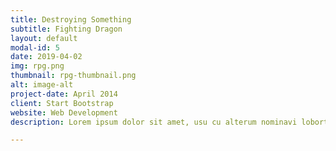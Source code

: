 ```yaml
---
title: Destroying Something
subtitle: Fighting Dragon
layout: default
modal-id: 5
date: 2019-04-02
img: rpg.png
thumbnail: rpg-thumbnail.png
alt: image-alt
project-date: April 2014
client: Start Bootstrap
website: Web Development
description: Lorem ipsum dolor sit amet, usu cu alterum nominavi lobortis. At duo novum diceret. Tantas apeirian vix et, usu sanctus postulant inciderint ut, populo diceret necessitatibus in vim. Cu eum dicam feugiat noluisse.

---
```

